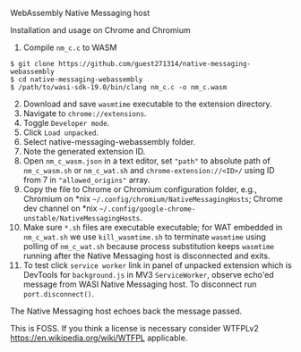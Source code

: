 WebAssembly Native Messaging host

Installation and usage on Chrome and Chromium

1. Compile `nm_c.c` to WASM 

```
$ git clone https://github.com/guest271314/native-messaging-webassembly
$ cd native-messaging-webassembly
$ /path/to/wasi-sdk-19.0/bin/clang nm_c.c -o nm_c.wasm
```
2. Download and save `wasmtime` executable to the extension directory.
3. Navigate to `chrome://extensions`.
4. Toggle `Developer mode`.
5. Click `Load unpacked`.
6. Select native-messaging-webassembly folder.
7. Note the generated extension ID.
8. Open `nm_c_wasm.json` in a text editor, set `"path"` to absolute path of `nm_c_wasm.sh` or `nm_c_wat.sh` and `chrome-extension://<ID>/` using ID from 7 in `"allowed_origins"` array. 
9. Copy the file to Chrome or Chromium configuration folder, e.g., Chromium on \*nix `~/.config/chromium/NativeMessagingHosts`; Chrome dev channel on \*nix `~/.config/google-chrome-unstable/NativeMessagingHosts`.
10. Make sure `*.sh` files are executable executable; for WAT embedded in `nm_c_wat.sh` we use `kill_wasmtime.sh` to terminate `wasmtime` using polling of `nm_c_wat.sh` because process substitution keeps `wasmtime` running after the Native Messaging host is disconnected and exits.
11. To test click `service worker` link in panel of unpacked extension which is DevTools for `background.js` in MV3 `ServiceWorker`, observe echo'ed message from WASI Native Messaging host. To disconnect run `port.disconnect()`.

The Native Messaging host echoes back the message passed. 


This is FOSS. If you think a license is necessary consider WTFPLv2 https://en.wikipedia.org/wiki/WTFPL applicable.
